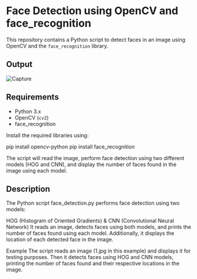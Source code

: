# Face Detection using OpenCV and face_recognition

This repository contains a Python script to detect faces in an image using OpenCV and the `face_recognition` library.
## Output
![Capture](https://github.com/dineshrx/Face-Recognition/assets/144202549/a907450b-9601-4b04-8fed-e9c47e9217f0)

## Requirements

- Python 3.x
- OpenCV (`cv2`)
- face_recognition

Install the required libraries using:

pip install opencv-python
pip install face_recognition

The script will read the image, perform face detection using two different models (HOG and CNN), and display the number of faces found in the image using each model.

## Description
The Python script face_detection.py performs face detection using two models:

HOG (Histogram of Oriented Gradients) & CNN (Convolutional Neural Network)
It reads an image, detects faces using both models, and prints the number of faces found using each model. Additionally, it displays the location of each detected face in the image.

Example
The script reads an image (1.jpg in this example) and displays it for testing purposes. Then it detects faces using HOG and CNN models, printing the number of faces found and their respective locations in the image.
